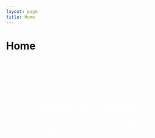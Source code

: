 ```yaml
---
layout: page
title: Home
---
```

# Home
<div style="background-image: url('image1.jpg'); background-size: cover; background-position: center; padding: 100px; border-radius: 12px;">
  <h2 style="color: white;">Welcome to our planetarium!</h2>
  <p style="color: white;">
    Hi, this site will tell you about stars and universe.
  </p>
</div>
